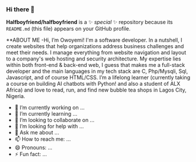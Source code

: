### Hi there 👋


**Halfboyfriend/halfboyfriend** is a ✨ _special_ ✨ repository because its `README.md` (this file) appears on your GitHub profile.

**ABOUT ME
-Hi, I’m Owoyemi! I'm a software developer. In a nutshell, I create websites that help organizations address business challenges and meet their needs. I manage everything from website navigation and layout to a company's web hosting and security architecture. My expertise lies within both front-end & back-end web, I guess that makes me a full-stack developer and the main languages in my tech stack are C, Php/Mysqli, Sql, Javascript, and of course HTML/CSS. I’m a lifelong learner (currently taking a course on building AI chatbots with Python! and also a student of ALX Africa) and love to read, run, and find new bubble tea shops in Lagos City, Nigeria.

- 🔭 I’m currently working on ...
- 🌱 I’m currently learning ...
- 👯 I’m looking to collaborate on ...
- 🤔 I’m looking for help with ...
- 💬 Ask me about ...
- 📫 How to reach me: ...
- 😄 Pronouns: ...
- ⚡ Fun fact: ...

